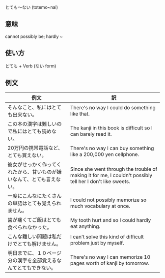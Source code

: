 とても～ない (totemo~nai)

## 意味

cannot possibly be; hardly ~

## 使い方

とても	+   Verb (ない form)

## 例文

|例文|訳|
| --- | --- |
|そんなこと、私にはとても出来ない。|There's no way I could do something like that.|
|この本の漢字は難しいので私にはとても読めない。|The kanji in this book is difficult so I can barely read it.|
|20万円の携帯電話など、とても買えない。|There's no way I can buy something like a 200,000 yen cellphone.|
|彼女がせっかく作ってくれたから、甘いものが嫌いなんて、とても言えない。|Since she went through the trouble of making it for me, I couldn't possibly tell her I don't like sweets.|
|一度にこんなにたくさんの単語はとても覚えられません。|I could not possibly memorize so much vocabulary at once.|
|歯が痛くてご飯はとても食べられなかった。|My tooth hurt and so I could hardly eat anything.|
|こんな難しい問題は私だけでとても解けません。|I can't solve this kind of difficult problem just by myself.|
|明日までに、１０ページ分の漢字を全部覚えるなんてとてもできない。|There's no way I can memorize 10 pages worth of kanji by tomorrow.|